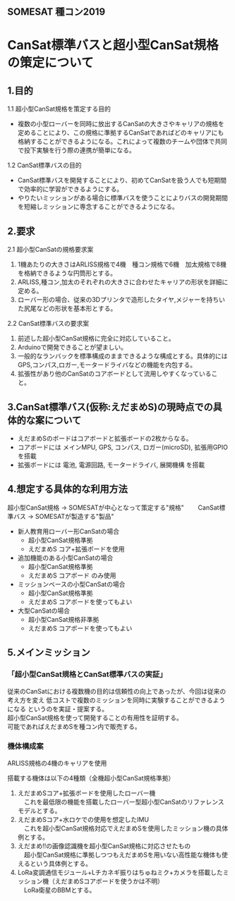 ## SOMESAT 種コン2019

# CanSat標準バスと超小型CanSat規格の策定について

## 1.目的  
1.1 超小型CanSat規格を策定する目的  
* 複数の小型ローバーを同時に放出するCanSatの大きさやキャリアの規格を定めることにより、この規格に準拠するCanSatであればどのキャリアにも格納することができるようになる。これによって複数のチームや団体で共同で投下実験を行う際の連携が簡単になる。  

1.2 CanSat標準バスの目的  
* CanSat標準バスを開発することにより、初めてCanSatを扱う人でも短期間で効率的に学習ができるようにする。  
* やりたいミッションがある場合に標準バスを使うことによりバスの開発期間を短縮しミッションに専念することができるようになる。  

## 2.要求
2.1  超小型CanSatの規格要求案  
1. 1機あたりの大きさはARLISS規格で4機　種コン規格で6機　加太規格で8機を格納できるような円筒形とする。  
2. ARLISS,種コン,加太のそれぞれの大きさに合わせたキャリアの形状を詳細に定める。  
3. ローバー形の場合、従来の3Dプリンタで造形したタイヤ,メジャーを持ちいた尻尾などの形状を基本形とする。  

2.2 CanSat標準バスの要求案  
1. 前述した超小型CanSat規格に完全に対応していること。  
2. Arduinoで開発できることが望ましい。  
3.  一般的なランバックを標準構成のままできるような構成とする。具体的にはGPS,コンパス,ロガー,モータードライバなどの機能を内包する。  
4.  拡張性があり他のCanSatのコアボードとして流用しやすくなっていること。  

## 3.CanSat標準バス(仮称:えだまめS)の現時点での具体的な案について
* えだまめSのボードはコアボードと拡張ボードの2枚からなる。  
* コアボードには メインMPU, GPS, コンパス, ロガー(microSD), 拡張用GPIO を搭載  
* 拡張ボードには 電池, 電源回路, モータードライバ, 展開機構 を搭載  

## 4.想定する具体的な利用方法  
 超小型CanSat規格 → SOMESATが中心となって策定する"規格"　　
 CanSat標準バス → SOMESATが製造する"製品"  
 
- 新人教育用ローバー形CanSatの場合  
    - 超小型CanSat規格準拠  
    - えだまめS コア+拡張ボードを使用  
- 追加機能のある小型CanSatの場合
    - 超小型CanSat規格準拠  
    - えだまめS コアボード のみ使用  
- ミッションベースの小型CanSatの場合
    - 超小型CanSat規格準拠  
    - えだまめS コアボードを使ってもよい  
- 大型CanSatの場合
    - 超小型CanSat規格非準拠
    - えだまめS コアボードを使ってもよい

## 5.メインミッション  
### 「超小型CanSat規格とCanSat標準バスの実証」
従来のCanSatにおける複数機の目的は信頼性の向上であったが、今回は従来の考え方を変え  低コストで複数のミッションを同時に実験することができるようになる というのを実証・提案する。  
超小型CanSat規格を使って開発することの有用性を証明する。  
可能であればえだまめSを種コン内で販売する。  

### 機体構成案
ARLISS規格の4機のキャリアを使用  

搭載する機体は以下の4種類（全機超小型CanSat規格準拠）  
1. えだまめSコア+拡張ボードを使用したローバー機  
　これを最低限の機能を搭載したローバー型超小型CanSatのリファレンスモデルとする。  
2. えだまめSコア+水ロケでの使用を想定したIMU  
　これを超小型CanSat規格対応でえだまめSを使用したミッション機の具体例とする。  
3. えだまめ!!の画像認識機を超小型CanSat規格に対応させたもの  
　超小型CanSat規格に準拠しつつもえだまめSを用いない高性能な機体も使えるという具体例とする。  
4. LoRa変調通信モジュール+Lチカネギ振りはちゅねミク+カメラを搭載したミッション機（えだまめSコアボードを使うかは不明）　  
　LoRa衛星のBBMとする。  
